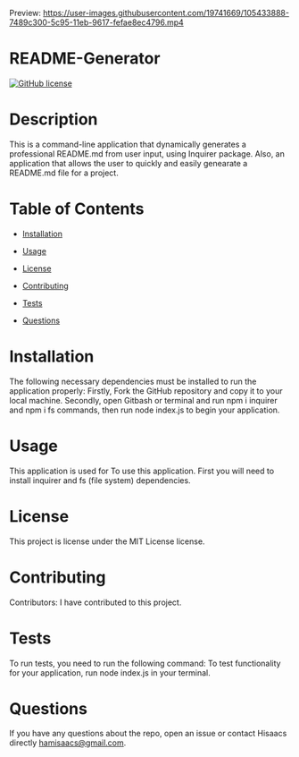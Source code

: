 Preview:
https://user-images.githubusercontent.com/19741669/105433888-7489c300-5c95-11eb-9617-fefae8ec4796.mp4

# README-Generator
[![GitHub license](https://img.shields.io/badge/license-MIT-blue.svg)](https://github.com/Hisaacs/README-Generator)

# Description

This is a command-line application that dynamically generates a professional README.md from user input, using Inquirer package. Also, an application that allows the user to quickly and easily genearate a README.md file for a project.

# Table of Contents 

* [Installation](#installation)

* [Usage](#usage)

* [License](#license)

* [Contributing](#contributing)

* [Tests](#tests)

* [Questions](#questions)

# Installation

The following necessary dependencies must be installed to run the application properly: Firstly, Fork the GitHub repository and copy it to your local machine. Secondly, open Gitbash or terminal and run npm i inquirer and npm i fs commands, then run node index.js to begin your application.

# Usage

​This application is used for To use this application. First you will need to install inquirer and fs (file system) dependencies.

# License

This project is license under the MIT License license.

# Contributing

​Contributors: I have contributed to this project.

# Tests

To run tests, you need to run the following command: To test functionality for your application, run node index.js in your terminal.

# Questions

If you have any questions about the repo, open an issue or contact Hisaacs directly hamisaacs@gmail.com.

